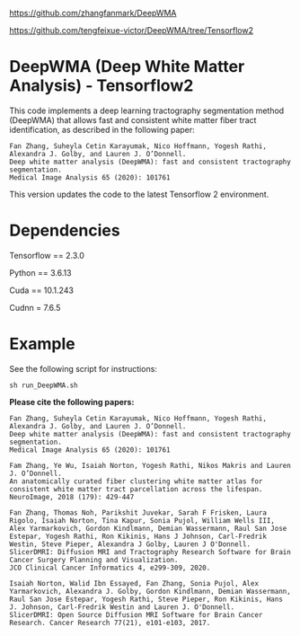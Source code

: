 https://github.com/zhangfanmark/DeepWMA

https://github.com/tengfeixue-victor/DeepWMA/tree/Tensorflow2

# DeepWMA (Deep White Matter Analysis) - Tensorflow2

This code implements a deep learning tractography segmentation method (DeepWMA) that allows fast and consistent white matter fiber tract identification, as described in the following paper:

    Fan Zhang, Suheyla Cetin Karayumak, Nico Hoffmann, Yogesh Rathi, Alexandra J. Golby, and Lauren J. O’Donnell.
    Deep white matter analysis (DeepWMA): fast and consistent tractography segmentation.
    Medical Image Analysis 65 (2020): 101761

This version updates the code to the latest Tensorflow 2 environment.

# Dependencies
Tensorflow == 2.3.0

Python == 3.6.13

Cuda == 10.1.243

Cudnn = 7.6.5

# Example

See the following script for instructions:

	sh run_DeepWMA.sh

**Please cite the following papers:**

    Fan Zhang, Suheyla Cetin Karayumak, Nico Hoffmann, Yogesh Rathi, Alexandra J. Golby, and Lauren J. O’Donnell.
    Deep white matter analysis (DeepWMA): fast and consistent tractography segmentation.
    Medical Image Analysis 65 (2020): 101761

    Fam Zhang, Ye Wu, Isaiah Norton, Yogesh Rathi, Nikos Makris and Lauren J. O’Donnell.
    An anatomically curated fiber clustering white matter atlas for consistent white matter tract parcellation across the lifespan.
    NeuroImage, 2018 (179): 429-447

    Fan Zhang, Thomas Noh, Parikshit Juvekar, Sarah F Frisken, Laura Rigolo, Isaiah Norton, Tina Kapur, Sonia Pujol, William Wells III, Alex Yarmarkovich, Gordon Kindlmann, Demian Wassermann, Raul San Jose Estepar, Yogesh Rathi, Ron Kikinis, Hans J Johnson, Carl-Fredrik Westin, Steve Pieper, Alexandra J Golby, Lauren J O'Donnell.
    SlicerDMRI: Diffusion MRI and Tractography Research Software for Brain Cancer Surgery Planning and Visualization.
    JCO Clinical Cancer Informatics 4, e299-309, 2020.

    Isaiah Norton, Walid Ibn Essayed, Fan Zhang, Sonia Pujol, Alex Yarmarkovich, Alexandra J. Golby, Gordon Kindlmann, Demian Wassermann, Raul San Jose Estepar, Yogesh Rathi, Steve Pieper, Ron Kikinis, Hans J. Johnson, Carl-Fredrik Westin and Lauren J. O'Donnell.
    SlicerDMRI: Open Source Diffusion MRI Software for Brain Cancer Research. Cancer Research 77(21), e101-e103, 2017.